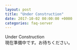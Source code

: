 ```yaml
---
layout: post
title: "Under Construction"
date: 2017-10-02 00:00:00 +0000
categories: faq-server
---
```

Under Construction<br>
現在準備中です。お待ちください。
